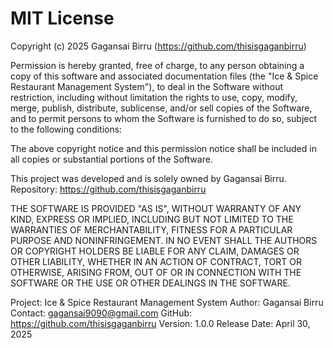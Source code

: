 # MIT License

Copyright (c) 2025 Gagansai Birru (https://github.com/thisisgaganbirru)

Permission is hereby granted, free of charge, to any person obtaining a copy
of this software and associated documentation files (the "Ice & Spice Restaurant Management System"), 
to deal in the Software without restriction, including without limitation the rights
to use, copy, modify, merge, publish, distribute, sublicense, and/or sell
copies of the Software, and to permit persons to whom the Software is
furnished to do so, subject to the following conditions:

The above copyright notice and this permission notice shall be included in all
copies or substantial portions of the Software.

This project was developed and is solely owned by Gagansai Birru.
Repository: https://github.com/thisisgaganbirru

THE SOFTWARE IS PROVIDED "AS IS", WITHOUT WARRANTY OF ANY KIND, EXPRESS OR
IMPLIED, INCLUDING BUT NOT LIMITED TO THE WARRANTIES OF MERCHANTABILITY,
FITNESS FOR A PARTICULAR PURPOSE AND NONINFRINGEMENT. IN NO EVENT SHALL THE
AUTHORS OR COPYRIGHT HOLDERS BE LIABLE FOR ANY CLAIM, DAMAGES OR OTHER
LIABILITY, WHETHER IN AN ACTION OF CONTRACT, TORT OR OTHERWISE, ARISING FROM,
OUT OF OR IN CONNECTION WITH THE SOFTWARE OR THE USE OR OTHER DEALINGS IN THE
SOFTWARE.

Project: Ice & Spice Restaurant Management System
Author: Gagansai Birru
Contact: gagansai9090@gmail.com
GitHub: https://github.com/thisisgaganbirru
Version: 1.0.0
Release Date: April 30, 2025